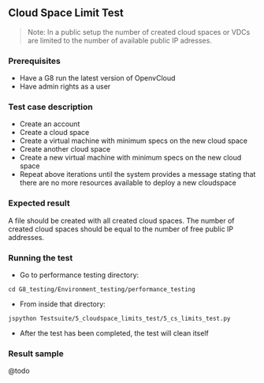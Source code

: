 ## Cloud Space Limit Test

> Note: In a public setup the number of created cloud spaces or VDCs are limited to the number of available public IP adresses.

### Prerequisites
- Have a G8 run the latest version of OpenvCloud
- Have admin rights as a user

### Test case description
- Create an account
- Create a cloud space
- Create a virtual machine with minimum specs on the new cloud space
- Create another cloud space
- Create a new virtual machine with minimum specs on the new cloud space
- Repeat above iterations until the system provides a message stating that there are no more resources available to deploy a new cloudspace

### Expected result
A file should be created with all created cloud spaces. The number of created cloud spaces should be equal to the number of free public IP addresses.  

### Running the test
- Go to performance testing directory:  
```
cd G8_testing/Environment_testing/performance_testing
```
- From inside that directory:  
```
jspython Testsuite/5_cloudspace_limits_test/5_cs_limits_test.py
```
- After the test has been completed, the test will clean itself

### Result sample
@todo